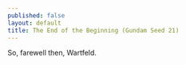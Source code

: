 ```yaml
---
published: false
layout: default
title: The End of the Beginning (Gundam Seed 21)
---
```

So, farewell then, Wartfeld.